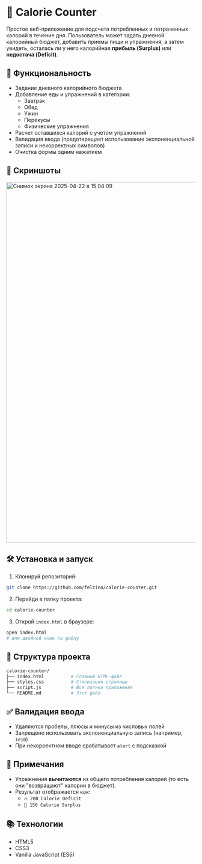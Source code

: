 # 🥗 Calorie Counter

Простое веб-приложение для подсчета потребленных и потраченных калорий в течение дня. Пользователь может задать дневной калорийный бюджет, добавить приемы пищи и упражнения, а затем увидеть, осталась ли у него калорийная **прибыль (Surplus)** или **недостача (Deficit)**.

## 🚀 Функциональность

- Задание дневного калорийного бюджета
- Добавление еды и упражнений в категории:
  - Завтрак
  - Обед
  - Ужин
  - Перекусы
  - Физические упражнения
- Расчет оставшихся калорий с учетом упражнений
- Валидация ввода (предотвращает использование экспоненциальной записи и некорректных символов)
- Очистка формы одним нажатием

## 📸 Скриншоты
<img width="960" alt="Снимок экрана 2025-04-22 в 15 04 09" src="https://github.com/user-attachments/assets/2663dcc3-f24b-4d5e-b723-03024ad2ad22" />

## 🛠️ Установка и запуск

1. Клонируй репозиторий:

```bash
git clone https://github.com/felzina/calorie-counter.git
```

2. Перейди в папку проекта:

```bash
cd calorie-counter
```

3. Открой `index.html` в браузере:

```bash
open index.html
# или двойной клик по файлу
```

## 📁 Структура проекта

```bash
calorie-counter/
├── index.html          # Главный HTML-файл
├── styles.css          # Стилизация страницы
├── script.js           # Вся логика приложения
└── README.md           # Этот файл
```

## ✅ Валидация ввода

- Удаляются пробелы, плюсы и минусы из числовых полей
- Запрещено использовать экспоненциальную запись (например, `1e10`)
- При некорректном вводе срабатывает `alert` с подсказкой

## 📌 Примечания

- Упражнения **вычитаются** из общего потребления калорий (то есть они "возвращают" калории в бюджет).
- Результат отображается как:
  - `🔥 200 Calorie Deficit`
  - `💚 150 Calorie Surplus`

## 📚 Технологии

- HTML5
- CSS3
- Vanilla JavaScript (ES6)
